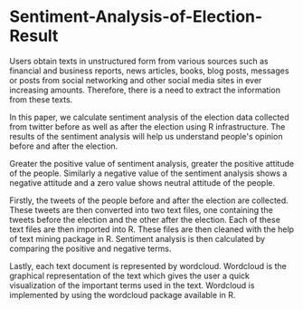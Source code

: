 # Sentiment-Analysis-of-Election-Result

Users obtain texts in unstructured form from various sources such as financial and business reports, news articles, books, blog posts, messages or posts from social networking
and other social media sites in ever increasing amounts. Therefore, there is a need to extract the information from these texts. 

In this paper, we calculate sentiment analysis of the election data collected from twitter before as well as after the election using R infrastructure. 
The results of the sentiment analysis will help us understand people's opinion before and after the election.

Greater the positive value of sentiment analysis, greater the positive attitude of the people. Similarly a negative value of the sentiment analysis shows a negative 
attitude and a zero value shows neutral attitude of the people. 

Firstly, the tweets of the people before and after the election are collected. These tweets are then converted into two text files, one containing the tweets before the election and the other after the
election. Each of these text files are then imported into R. These files are then cleaned with the help of text mining package in R. Sentiment analysis is then calculated by
comparing the positive and negative terms. 

Lastly, each text document is represented by wordcloud. Wordcloud is the graphical representation of the text which gives the user a quick visualization of the important terms used in the text.
Wordcloud is implemented by using the wordcloud package available in R.

